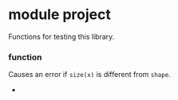 # <span class="code"> <span class="mod">module</span> project </span>

Functions for testing this library.


### <span class="code"> <span class="kw">function</span> </span>

Causes an error if `size(x)` is different from `shape`.

*
